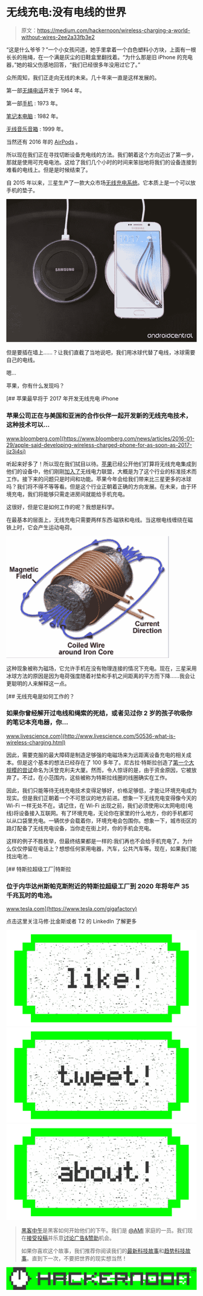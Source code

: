 # 无线充电:没有电线的世界

> 原文：<https://medium.com/hackernoon/wireless-charging-a-world-without-wires-2ee2a33fb3e2>

“这是什么爷爷？”一个小女孩问道，她手里拿着一个白色塑料小方块，上面有一根长长的拖绳，在一个满是灰尘的旧鞋盒里翻找着。“为什么那是旧 iPhone 的充电器，”她的祖父伤感地回答，“我们已经很多年没用过它了。”

众所周知，我们正走向无线的未来。几十年来一直是这样发展的。

第一部[无绳电话](https://en.wikipedia.org/wiki/Cordless_telephone)开发于 1964 年。

第一部[手机](https://en.wikipedia.org/wiki/History_of_mobile_phones#Handheld_mobile_phone) : 1973 年。

[笔记本电脑](https://en.wikipedia.org/wiki/Epson_HX-20) : 1982 年。

[无线音乐音箱](http://www.nytimes.com/1999/09/20/business/patents-new-wireless-systems-try-away-with-tangle-restrictions-speaker-cables.html) : 1999 年。

当然还有 2016 年的 [AirPods](http://www.apple.com/airpods/) 。

所以现在我们正在寻找切断设备充电线的方法。我们朝着这个方向迈出了第一步，那就是使用可充电电池。这给了我们几个小时的时间来笨拙地将我们的设备连接到难看的电线上。但是是时候结束了。

自 2015 年以来，三星生产了一款大众市场[无线充电系统](http://www.samsung.com/us/mobile/mobile-accessories/phones/fast-charge-wireless-charging-pad-black-sapphire-ep-pn920tbegus/?cid=us_pla_google-8875160598-cam=US_IMECOM_PLA_Buy_MobilePhones)。它本质上是一个可以放手机的垫子。

![](img/9d3365ce1e85303b1a89f9c8017f6d33.png)

但是要插在墙上……？让我们直截了当地说吧，我们用冰球代替了电线，冰球需要自己的电线。

嗯…

苹果，你有什么发现吗？

[](https://www.bloomberg.com/news/articles/2016-01-29/apple-said-developing-wireless-charged-phone-for-as-soon-as-2017-ijz3i4si) [## 苹果最早将于 2017 年开发无线充电 iPhone

### 苹果公司正在与美国和亚洲的合作伙伴一起开发新的无线充电技术，这种技术可以…

www.bloomberg.com](https://www.bloomberg.com/news/articles/2016-01-29/apple-said-developing-wireless-charged-phone-for-as-soon-as-2017-ijz3i4si) 

听起来好多了！所以现在我们拭目以待。[苹果](https://hackernoon.com/tagged/apple)已经公开他们打算将无线充电集成到他们的设备中，他们刚刚[加入了](https://www.engadget.com/2017/02/13/apple-joins-wireless-power-consortium/)无线电力联盟，大概是为了这个行业的标准技术而工作。接下来的问题只是时间和功能。苹果今年会给我们带来比三星更多的冰球吗？我们将不得不等等看。但是这个行业正朝着正确的方向发展。在未来，由于环境充电，我们将能够只需走进房间就能给手机充电。

这很好，但是它是如何工作的呢？我想是科学。

在最基本的层面上，无线充电只需要两样东西:磁铁和电线。当这根电线缠绕在磁铁上时，它会产生运动电荷。

![](img/3dea6b2f7f393fa73dca34b58a0728ff.png)

这种现象被称为磁场，它允许手机在没有物理连接的情况下充电。现在，三星采用冰球方法的原因是因为电荷强度随着衬垫和手机之间距离的平方而下降……我会让更聪明的人来解释这一点。

[](http://www.livescience.com/50536-what-is-wireless-charging.html) [## 无线充电是如何工作的？

### 如果你曾经解开过电线和绳索的死结，或者见过你 2 岁的孩子吮吸你的笔记本充电器，你…

www.livescience.com](http://www.livescience.com/50536-what-is-wireless-charging.html) 

因此，需要克服的最大障碍是制造足够强的电磁场来为远距离设备充电的相关成本。但是这个基本的想法已经存在了 100 多年了。尼古拉·特斯拉创造了[第一个大规模的尝试](https://en.wikipedia.org/wiki/Wardenclyffe_Tower)命名为沃登克利夫大厦。然而，令人惊讶的是，由于资金原因，它被放弃了。不过，在小范围内，这些被称为特斯拉线圈的线圈确实在工作。

因此，我们只能等待无线充电技术变得足够好，价格足够低，才能让环境充电成为现实。但是我们正朝着一个不可思议的地方前进。想象一下无线充电变得像今天的 Wi-Fi 一样无处不在。请记住，在 Wi-Fi 出现之前，我们必须使用以太网电缆(电线)将设备接入互联网。有了环境充电，无论你在家里的什么地方，你的手机都可以从口袋里充电。一辆优步会载着你，环境充电会包围你。想象一下，城市街区的路灯配备了无线充电设备，当你走在街上时，你的手机会充电。

这样的例子不胜枚举，但最终结果都是一样的:我们再也不会给手机充电了。为什么仅仅停留在电话上？想想任何家用电器，汽车，公共汽车等。现在，如果我们能找出电池…

[](https://www.tesla.com/gigafactory) [## 特斯拉超级工厂|特斯拉

### 位于内华达州斯帕克斯附近的特斯拉超级工厂到 2020 年将年产 35 千兆瓦时的电池。

www.tesla.com](https://www.tesla.com/gigafactory) 

点击这里关注马修·比金斯或者 T2 的 LinkedIn 了解更多

[![](img/50ef4044ecd4e250b5d50f368b775d38.png)](http://bit.ly/HackernoonFB)[![](img/979d9a46439d5aebbdcdca574e21dc81.png)](https://goo.gl/k7XYbx)[![](img/2930ba6bd2c12218fdbbf7e02c8746ff.png)](https://goo.gl/4ofytp)

> [黑客中午](http://bit.ly/Hackernoon)是黑客如何开始他们的下午。我们是 [@AMI](http://bit.ly/atAMIatAMI) 家庭的一员。我们现在[接受投稿](http://bit.ly/hackernoonsubmission)并乐意[讨论广告&赞助](mailto:partners@amipublications.com)机会。
> 
> 如果你喜欢这个故事，我们推荐你阅读我们的[最新科技故事](http://bit.ly/hackernoonlatestt)和[趋势科技故事](https://hackernoon.com/trending)。直到下一次，不要把世界的现实想当然！

![](img/be0ca55ba73a573dce11effb2ee80d56.png)
